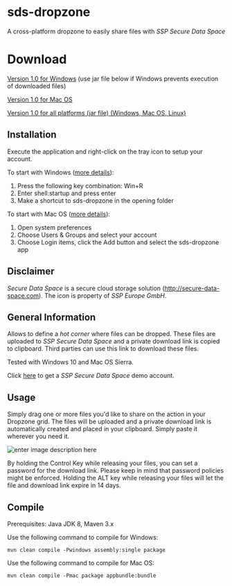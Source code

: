 # sds-dropzone
A cross-platform dropzone to easily share files with *SSP Secure Data Space*

# Download
[Version 1.0 for Windows](https://github.com/michaelnetter/sds-dropzone/releases/download/1.0/Dropzone-1.0.0.exe) (use jar file below if Windows prevents execution of downloaded files)

[Version 1.0 for Mac OS](https://github.com/michaelnetter/sds-dropzone/releases/download/1.0/dropzone-client-1.0.0.dmg)

[Version 1.0 for all platforms (jar file) (Windows, Mac OS, Linux)](https://github.com/michaelnetter/sds-dropzone/releases/download/1.0/Dropzone-1.0.0.jar)


## Installation
Execute the application and right-click on the tray icon to setup your account.

To start with Windows ([more details](http://tunecomp.net/add-app-to-startup/)):

 1. Press the following key combination: Win+R
 2. Enter shell:startup and press enter
 3. Make a shortcut to sds-dropzone in the opening folder

To start with Mac OS ([more details](https://support.apple.com/kb/PH25590?locale=en_US)):

 1. Open system preferences
 2. Choose Users & Groups and select your account
 3. Choose Login items, click the Add button and select the sds-dropzone app

## Disclaimer
*Secure Data Space* is a secure cloud storage solution (http://secure-data-space.com). The icon is property of *SSP Europe GmbH*.

## General Information
Allows to define a *hot corner* where files can be dropped. These files are uploaded to *SSP Secure Data Space* and a private download link is copied to clipboard. Third parties can use this link to download these files.

Tested with Windows 10 and Mac OS Sierra.

Click <a href="https://www.secure-data-space.com/en/service/free-trial/"> here</a>  to get a *SSP Secure Data Space* demo account.

## Usage
Simply drag one or more files you'd like to share on the action in your Dropzone grid. The files will be uploaded and a private download link is automatically created and placed in your clipboard. Simply paste it wherever you need it.

![enter image description here](http://michaelnetter.com/sds-dropzone/github_screenshot.png)

By holding the Control Key while releasing your files, you can set a password for the download link. Please keep in mind that password policies might be enforced. Holding the ALT key while releasing your files will let the file and download link expire in 14 days.

## Compile
Prerequisites: Java JDK 8, Maven 3.x

Use the following command to compile for Windows:

    mvn clean compile -Pwindows assembly:single package

Use the following command to compile for Mac OS:

    mvn clean compile -Pmac package appbundle:bundle